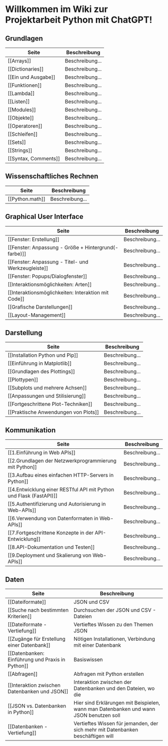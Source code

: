# Willkommen im Wiki zur Projektarbeit Python mit ChatGPT!

## Grundlagen
| Seite | Beschreibung |
| ----------- | ----------- |
| [[Arrays]] | Beschreibung... |
| [[Dictionaries]] | Beschreibung... |
| [[Ein und Ausgabe]] | Beschreibung... |
| [[Funktionen]] | Beschreibung... |
| [[Lambda]] | Beschreibung... |
| [[Listen]] | Beschreibung... |
| [[Modules]] | Beschreibung... |
| [[Objekte]] | Beschreibung... |
| [[Operatoren]] | Beschreibung... |
| [[Schleifen]] | Beschreibung... |
| [[Sets]] | Beschreibung... |
| [[Strings]] | Beschreibung... |
| [[Syntax, Comments]] | Beschreibung... |

## Wissenschaftliches Rechnen
| Seite | Beschreibung |
| ----------- | ----------- |
| [[Python.math]] | Beschreibung... |


## Graphical User Interface
| Seite | Beschreibung |
| ----------- | ----------- |
| [[Fenster: Erstellung]] | Beschreibung... |
| [[Fenster: Anpassung - Größe + Hintergrund(-farbe)]] | Beschreibung... |
| [[Fenster: Anpassung - Titel- und Werkzeugleiste]] | Beschreibung... |
| [[Fenster: Popups/Dialogfenster]] | Beschreibung... |
| [[Interaktionsmöglichkeiten: Arten]] | Beschreibung... |
| [[Interaktionsmöglichkeiten: Interaktion mit Code]] | Beschreibung... |
| [[Grafische Darstellungen]] | Beschreibung... |
| [[Layout-Management]] | Beschreibung... |

## Darstellung
| Seite | Beschreibung |
| ----------- | ----------- |
| [[Installation Python und Pip]] | Beschreibung... |
| [[Einführung in Matplotlib]] | Beschreibung... |
| [[Grundlagen des Plottings]] | Beschreibung... |
| [[Plottypen]] | Beschreibung... |
| [[Subplots und mehrere Achsen]] | Beschreibung... |
| [[Anpassungen und Stilisierung]] | Beschreibung... |
| [[Fortgeschrittene Plot-Techniken]] | Beschreibung... |
| [[Praktische Anwendungen von Plots]] | Beschreibung... |

## Kommunikation
| Seite | Beschreibung |
| ----------- | ----------- |
| [[1.Einführung in Web APIs]] | Beschreibung... |
| [[2.Grundlagen der Netzwerkprogrammierung mit Python]] | Beschreibung... |
| [[3.Aufbau eines einfachen HTTP-Servers in Python]] | Beschreibung... |
| [[4.Entwicklung einer RESTful API mit Python und Flask (FastAPI)]] | Beschreibung... |
| [[5.Authentifizierung und Autorisierung in Web-APIs]] | Beschreibung... |
| [[6.Verwendung von Datenformaten in Web-APIs]] | Beschreibung... |
| [[7.Fortgeschrittene Konzepte in der API-Entwicklung]] | Beschreibung... |
| [[8.API-Dokumentation und Testen]] | Beschreibung... |
| [[9.Deployment und Skalierung von Web-APIs]] | Beschreibung... |

## Daten
| Seite | Beschreibung |
| ----------- | ----------- |
| [[Dateiformate]]| JSON und CSV |
| [[Suche nach bestimmten Kriterien]]| Durchsuchen der JSON und CSV - Dateien|
| [[Dateiformate - Vertiefung]]| Vertieftes Wissen zu den Themen JSON |
| [[Zugänge für Erstellung einer Datenbank]]| Nötigen Installationen, Verbindung mit einer Datenbank|
| [[Datenbanken: Einführung und Praxis in Python]]| Basiswissen|
| [[Abfragen]]| Abfragen mit Python erstellen|
| [[Interaktion zwischen Datenbanken und JSON]]| Interaktion zwischen der Datenbanken und den Dateien, wo die |
| [[JSON vs. Datenbanken in Python]]| Hier sind Erklärungen mit Beispielen, wann man Datenbanken und wann JSON benutzen soll|
| [[Datenbanken - Vertiefung]]| Vertieftes Wissen für jemanden, der sich mehr mit Datenbanken beschäftigen will|




